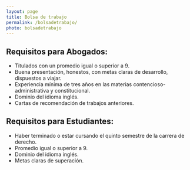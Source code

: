 ```yaml
---
layout: page
title: Bolsa de trabajo
permalink: /bolsadetrabajo/
photo: bolsadetrabajo
---
```

<section class="cards">
<div class="halfcard">

<h2> Requisitos para Abogados:</h2>
<ul>
<li>Titulados con un promedio igual o superior a 9.</li>
<li>Buena presentación, honestos, con metas claras de desarrollo, dispuestos a viajar.</li>
<li>Experiencia mínima de tres años en las materias contencioso-administrativa y constitucional.</li>
<li>Dominio del idioma inglés.</li>
<li>Cartas de recomendación de trabajos anteriores.</li>
</ul>

</div>

<div class="halfcard">

<h2> Requisitos para Estudiantes:</h2>
<ul>
<li>Haber terminado o estar cursando el quinto semestre de la carrera de derecho.</li>
<li>Promedio igual o superior a 9.</li>
<li>Dominio del idioma inglés.</li>
<li>Metas claras de superación.</li>
</ul>

</div>
</section>
